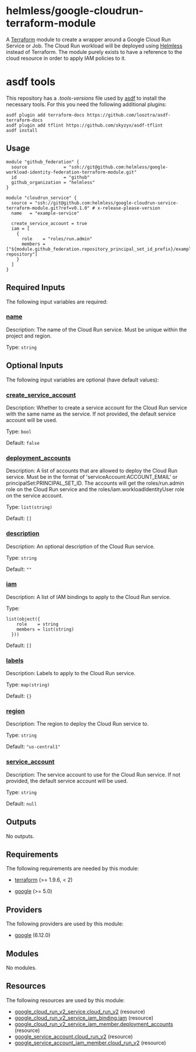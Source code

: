 # helmless/google-cloudrun-terraform-module

A [Terraform][terraform] module to create a wrapper around a Google Cloud Run Service or Job. The Cloud Run workload will be deployed using [Helmless](https://helmless.io) instead of Terraform. The module purely exists to have a reference to the cloud resource in order to apply IAM policies to it.

[goolge-cloud]: https://cloud.google.com
[terraform]: https://www.terraform.io

# asdf tools

This repository has a _.tools-versions_ file used by [asdf](https://asdf-vm.com/) to install the necessary tools. For this you need the following additional plugins:

```
asdf plugin add terraform-docs https://github.com/looztra/asdf-terraform-docs
asdf plugin add tflint https://github.com/skyzyx/asdf-tflint
asdf install
```

<!-- BEGIN_TF_DOCS -->


## Usage

```hcl
module "github_federation" {
  source              = "ssh://git@github.com:helmless/google-workload-identity-federation-terraform-module.git"
  id                  = "github"
  github_organization = "helmless"
}

module "cloudrun_service" {
  source = "ssh://git@github.com:helmless/google-cloudrun-service-terraform-module.git?ref=v0.1.0" # x-release-please-version
  name   = "example-service"

  create_service_account = true
  iam = [
    {
      role    = "roles/run.admin"
      members = ["${module.github_federation.repository_principal_set_id_prefix}/example-repository"]
    }
  ]
}
```

## Required Inputs

The following input variables are required:

### <a name="input_name"></a> [name](#input\_name)

Description: The name of the Cloud Run service. Must be unique within the project and region.

Type: `string`

## Optional Inputs

The following input variables are optional (have default values):

### <a name="input_create_service_account"></a> [create\_service\_account](#input\_create\_service\_account)

Description: Whether to create a service account for the Cloud Run service with the same name as the service. If not provided, the default service account will be used.

Type: `bool`

Default: `false`

### <a name="input_deployment_accounts"></a> [deployment\_accounts](#input\_deployment\_accounts)

Description: A list of accounts that are allowed to deploy the Cloud Run service. Must be in the format of 'serviceAccount:ACCOUNT\_EMAIL' or principalSet:PRINCIPAL\_SET\_ID. The accounts will get the roles/run.admin role on the Cloud Run service and the roles/iam.workloadIdentityUser role on the service account.

Type: `list(string)`

Default: `[]`

### <a name="input_description"></a> [description](#input\_description)

Description: An optional description of the Cloud Run service.

Type: `string`

Default: `""`

### <a name="input_iam"></a> [iam](#input\_iam)

Description: A list of IAM bindings to apply to the Cloud Run service.

Type:

```hcl
list(object({
    role    = string
    members = list(string)
  }))
```

Default: `[]`

### <a name="input_labels"></a> [labels](#input\_labels)

Description: Labels to apply to the Cloud Run service.

Type: `map(string)`

Default: `{}`

### <a name="input_region"></a> [region](#input\_region)

Description: The region to deploy the Cloud Run service to.

Type: `string`

Default: `"us-central1"`

### <a name="input_service_account"></a> [service\_account](#input\_service\_account)

Description: The service account to use for the Cloud Run service. If not provided, the default service account will be used.

Type: `string`

Default: `null`

## Outputs

No outputs.

## Requirements

The following requirements are needed by this module:

- <a name="requirement_terraform"></a> [terraform](#requirement\_terraform) (>= 1.9.6, < 2)

- <a name="requirement_google"></a> [google](#requirement\_google) (>= 5.0)

## Providers

The following providers are used by this module:

- <a name="provider_google"></a> [google](#provider\_google) (6.12.0)

## Modules

No modules.

## Resources

The following resources are used by this module:

- [google_cloud_run_v2_service.cloud_run_v2](https://registry.terraform.io/providers/hashicorp/google/latest/docs/resources/cloud_run_v2_service) (resource)
- [google_cloud_run_v2_service_iam_binding.iam](https://registry.terraform.io/providers/hashicorp/google/latest/docs/resources/cloud_run_v2_service_iam_binding) (resource)
- [google_cloud_run_v2_service_iam_member.deployment_accounts](https://registry.terraform.io/providers/hashicorp/google/latest/docs/resources/cloud_run_v2_service_iam_member) (resource)
- [google_service_account.cloud_run_v2](https://registry.terraform.io/providers/hashicorp/google/latest/docs/resources/service_account) (resource)
- [google_service_account_iam_member.cloud_run_v2](https://registry.terraform.io/providers/hashicorp/google/latest/docs/resources/service_account_iam_member) (resource)
<!-- END_TF_DOCS -->
